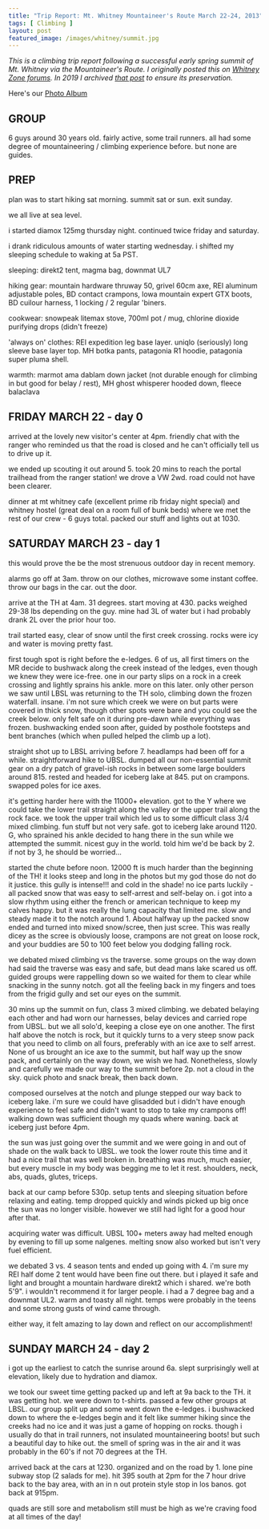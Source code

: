 ```yaml
---
title: "Trip Report: Mt. Whitney Mountaineer's Route March 22-24, 2013"
tags: [ Climbing ]
layout: post
featured_image: /images/whitney/summit.jpg
---
```


_This is a climbing trip report following a successful early spring summit of Mt. Whitney via the Mountaineer's Route. I originally posted this on [Whitney Zone forums](http://www.whitneyzone.com). In 2019 I archived [that post](http://www.whitneyzone.com/wz/ubbthreads.php/topics/30565/Mountaineer's_Route_March_22-2) to ensure its preservation._

Here's our [Photo Album](https://www.facebook.com/scott.shapiro/media_set?set=a.10101507106917484.1073741825.3301102&type=1&l=2fcec9433d)

## GROUP

6 guys around 30 years old. fairly active, some trail runners. all had some degree of mountaineering / climbing experience before. but none are guides.

## PREP

plan was to start hiking sat morning. summit sat or sun. exit sunday.

we all live at sea level.

i started diamox 125mg thursday night. continued twice friday and saturday.

i drank ridiculous amounts of water starting wednesday. i shifted my sleeping schedule to waking at 5a PST.

sleeping: direkt2 tent, magma bag, downmat UL7

hiking gear: mountain hardware thruway 50, grivel 60cm axe, REI aluminum adjustable poles, BD contact crampons, lowa mountain expert GTX boots, BD cuilour harness, 1 locking / 2 regular 'biners.

cookwear: snowpeak litemax stove, 700ml pot / mug, chlorine dioxide purifying drops (didn't freeze)

'always on' clothes: REI expedition leg base layer. uniqlo (seriously) long sleeve base layer top. MH botka pants, patagonia R1 hoodie, patagonia super pluma shell.

warmth: marmot ama dablam down jacket (not durable enough for climbing in but good for belay / rest), MH ghost whisperer hooded down, fleece balaclava

## FRIDAY MARCH 22 - day 0

arrived at the lovely new visitor's center at 4pm. friendly chat with the ranger who reminded us that the road is closed and he can't officially tell us to drive up it.

we ended up scouting it out around 5. took 20 mins to reach the portal trailhead from the ranger station! we drove a VW 2wd. road could not have been clearer.

dinner at mt whitney cafe (excellent prime rib friday night special) and whitney hostel (great deal on a room full of bunk beds) where we met the rest of our crew - 6 guys total. packed our stuff and lights out at 1030.

## SATURDAY MARCH 23 - day 1

this would prove the be the most strenuous outdoor day in recent memory.

alarms go off at 3am. throw on our clothes, microwave some instant coffee. throw our bags in the car. out the door.

arrive at the TH at 4am. 31 degrees. start moving at 430. packs weighed 29-38 lbs depending on the guy. mine had 3L of water but i had probably drank 2L over the prior hour too.

trail started easy, clear of snow until the first creek crossing. rocks were icy and water is moving pretty fast.

first tough spot is right before the e-ledges. 6 of us, all first timers on the MR decide to bushwack along the creek instead of the ledges, even though we knew they were ice-free. one in our party slips on a rock in a creek crossing and lightly sprains his ankle. more on this later. only other person we saw until LBSL was returning to the TH solo, climbing down the frozen waterfall. insane. i'm not sure which creek we were on but parts were covered in thick snow, though other spots were bare and you could see the creek below. only felt safe on it during pre-dawn while everything was frozen. bushwacking ended soon after, guided by posthole footsteps and bent branches (which when pulled helped the climb up a lot).

straight shot up to LBSL arriving before 7. headlamps had been off for a while. straightforward hike to UBSL. dumped all our non-essential summit gear on a dry patch of gravel-ish rocks in between some large boulders around 815. rested and headed for iceberg lake at 845. put on crampons. swapped poles for ice axes.

it's getting harder here with the 11000+ elevation. got to the Y where we could take the lower trail straight along the valley or the upper trail along the rock face. we took the upper trail which led us to some difficult class 3/4 mixed climbing. fun stuff but not very safe. got to iceberg lake around 1120. G, who sprained his ankle decided to hang there in the sun while we attempted the summit. nicest guy in the world. told him we'd be back by 2. if not by 3, he should be worried...

started the chute before noon. 12000 ft is much harder than the beginning of the TH! it looks steep and long in the photos but my god those do not do it justice. this gully is intense!!! and cold in the shade! no ice parts luckily - all packed snow that was easy to self-arrest and self-belay on. i got into a slow rhythm using either the french or american technique to keep my calves happy. but it was really the lung capacity that limited me. slow and steady made it to the notch around 1. About halfway up the packed snow ended and turned into mixed snow/scree, then just scree. This was really dicey as the scree is obviously loose, crampons are not great on loose rock, and your buddies are 50 to 100 feet below you dodging falling rock.

we debated mixed climbing vs the traverse. some groups on the way down had said the traverse was easy and safe, but dead mans lake scared us off. guided groups were rappelling down so we waited for them to clear while snacking in the sunny notch. got all the feeling back in my fingers and toes from the frigid gully and set our eyes on the summit.

30 mins up the summit on fun, class 3 mixed climbing. we debated belaying each other and had worn our harnesses, belay devices and carried rope from UBSL. but we all solo'd, keeping a close eye on one another. The first half above the notch is rock, but it quickly turns to a very steep snow pack that you need to climb on all fours, preferably with an ice axe to self arrest. None of us brought an ice axe to the summit, but half way up the snow pack, and certainly on the way down, we wish we had. Nonetheless, slowly and carefully we made our way to the summit before 2p. not a cloud in the sky. quick photo and snack break, then back down.

composed ourselves at the notch and plunge stepped our way back to iceberg lake. i'm sure we could have glisadded but i didn't have enough experience to feel safe and didn't want to stop to take my crampons off! walking down was sufficient though my quads where waning. back at iceberg just before 4pm.

the sun was just going over the summit and we were going in and out of shade on the walk back to UBSL. we took the lower route this time and it had a nice trail that was well broken in. breathing was much, much easier, but every muscle in my body was begging me to let it rest. shoulders, neck, abs, quads, glutes, triceps.

back at our camp before 530p. setup tents and sleeping situation before relaxing and eating. temp dropped quickly and winds picked up big once the sun was no longer visible. however we still had light for a good hour after that.

acquiring water was difficult. UBSL 100+ meters away had melted enough by evening to fill up some nalgenes. melting snow also worked but isn't very fuel efficient.

we debated 3 vs. 4 season tents and ended up going with 4. i'm sure my REI half dome 2 tent would have been fine out there. but i played it safe and light and brought a mountain hardware direkt2 which i shared. we're both 5'9". i wouldn't recommend it for larger people. i had a 7 degree bag and a downmat UL2. warm and toasty all night. temps were probably in the teens and some strong gusts of wind came through.

either way, it felt amazing to lay down and reflect on our accomplishment!

## SUNDAY MARCH 24 - day 2

i got up the earliest to catch the sunrise around 6a. slept surprisingly well at elevation, likely due to hydration and diamox.

we took our sweet time getting packed up and left at 9a back to the TH. it was getting hot. we were down to t-shirts. passed a few other groups at LBSL. our group split up and some went down the e-ledges. i bushwacked down to where the e-ledges begin and it felt like summer hiking since the creeks had no ice and it was just a game of hopping on rocks. though i usually do that in trail runners, not insulated mountaineering boots! but such a beautiful day to hike out. the smell of spring was in the air and it was probably in the 60's if not 70 degrees at the TH.

arrived back at the cars at 1230. organized and on the road by 1. lone pine subway stop (2 salads for me). hit 395 south at 2pm for the 7 hour drive back to the bay area, with an in n out protein style stop in los banos. got back at 915pm.

quads are still sore and metabolism still must be high as we're craving food at all times of the day!

